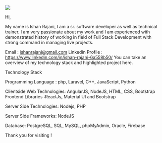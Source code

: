 ![](https://komarev.com/ghpvc/?username=your-github-username)


Hi,

My name is Ishan Rajani, I am a sr. software developer as well as technical trainer. I am very passionate about my work and I am experienced with demonstrated history of working in field of Full Stack Development with strong command in managing live projects.

Email : ishanrajani@gmail.com
Linkedin Profile : https://www.linkedin.com/in/ishan-rajani-6a558b50/
You can take an overview of my technology stack and highlighted project here.

Technology Stack

Programming Language : php, Laravel, C++, JavaScript, Python

Clientside Web Technologies: AngularJS, NodeJS, HTML, CSS, Bootstrap
Frontend Libraries :ReactJs, Material UI and Bootstrap

Server Side Technologies: Nodejs, PHP

Server Side Frameworks: NodeJS

Database: PostgreSQL, SQL, MySQL, phpMyAdmin, Oracle, Firebase

Thank you for visiting !
